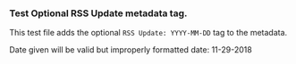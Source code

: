 ### Test Optional RSS Update metadata tag.

This test file adds the optional `RSS Update: YYYY-MM-DD` tag to the metadata.

Date given will be valid but improperly formatted date: 11-29-2018



<!---
BSSw Metadata
Publish: yes
Categories: Planning, Reliability
Topics: Testing, Debugging, Design
Tags: training, webinar,
Level: 2
Prerequisites: defaults
Aggregate: subresource
RSS Update: 11-29-2018
--->
